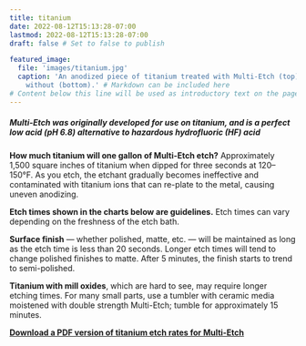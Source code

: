 ```yaml
---
title: titanium
date: 2022-08-12T15:13:28-07:00
lastmod: 2022-08-12T15:13:28-07:00
draft: false # Set to false to publish

featured_image:
  file: 'images/titanium.jpg'
  caption: 'An anodized piece of titanium treated with Multi-Etch (top) and
    without (bottom).' # Markdown can be included here
# Content below this line will be used as introductory text on the page.
---
```


##### Multi-Etch was originally developed for use on titanium, and is a perfect low acid (pH 6.8) alternative to hazardous hydrofluoric (HF) acid

**How much titanium will one gallon of Multi-Etch etch?** Approximately 1,500
square inches of titanium when dipped for three seconds at 120–150°F. As you
etch, the etchant gradually becomes ineffective and contaminated with titanium
ions that can re-plate to the metal, causing uneven anodizing.

**Etch times shown in the charts below are guidelines.** Etch times can vary
depending on the freshness of the etch bath.

**Surface finish** — whether polished, matte, etc. — will be maintained as long
as the etch time is less than 20 seconds. Longer etch times will tend to change
polished finishes to matte. After 5 minutes, the finish starts to trend to
semi-polished.

**Titanium with mill oxides**, which are hard to see, may require longer etching
times. For many small parts, use a tumbler with ceramic media moistened with
double strength Multi-Etch; tumble for approximately 15 minutes.

[**Download a PDF version of titanium etch rates for Multi-Etch**](ti-etch-rates.pdf)
